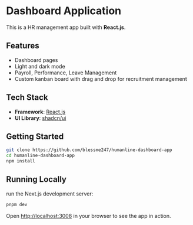 # Dashboard Application

This is a HR management app built with **React.js**.

<!-- **Demo: [https://next-saas-start.vercel.app/](https://next-saas-start.vercel.app/)** -->

## Features

- Dashboard pages
- Light and dark mode
- Payroll, Performance, Leave Management 
- Custom kanban board with drag and drop for recruitment management 

## Tech Stack

- **Framework**: [React.js](https://react.dev/learn/)
- **UI Library**: [shadcn/ui](https://ui.shadcn.com/)

## Getting Started

```bash
git clone https://github.com/blessme247/humanline-dashboard-app
cd humanline-dashboard-app
npm install
```

## Running Locally


run the Next.js development server:

```bash
pnpm dev
```

Open [http://localhost:3008](http://localhost:3008) in your browser to see the app in action.


